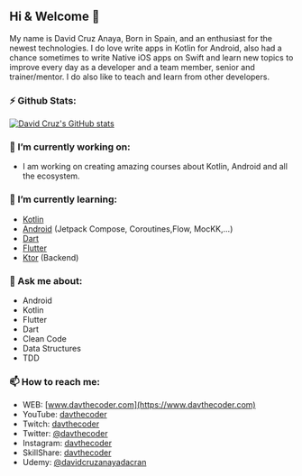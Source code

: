 ## Hi & Welcome 👋
My name is David Cruz Anaya, Born in Spain, and an enthusiast for the newest technologies.
I do love write apps in Kotlin for Android, also had a chance sometimes to write Native iOS apps on Swift and 
learn new topics to improve every day as a developer and a team member, senior and trainer/mentor.
I do also like to teach and learn from other developers.

### ⚡ Github Stats:
[![David Cruz's GitHub stats](https://github-readme-stats.vercel.app/api?username=davthecodercom&show_icons=true&theme=tokyonight)](https://github.com/davthecodercom/github-readme-stats)


### 🔭 I’m currently working on:
* I am working on creating amazing courses about Kotlin, Android and all the ecosystem.

### 🌱 I’m currently learning:
- [Kotlin](https://kotlinlang.org/)
- [Android](https://www.android.com/) (Jetpack Compose, Coroutines,Flow, MocKK,...)
- [Dart](https://dart.dev/)
- [Flutter](https://flutter.dev/)
- [Ktor](https://ktor.io/) (Backend)

### 💬 Ask me about:
- Android
- Kotlin
- Flutter
- Dart
- Clean Code
- Data Structures
- TDD

### 📫 How to reach me:
- WEB: [www.davthecoder.com](https://www.davthecoder.com)
- YouTube: [davthecoder](https://www.youtube.com/@davthecoder)
- Twitch: [davthecoder](https://www.twitch.tv/davthecoder)
- Twitter: [@davthecoder](https://www.twitter.com/davthecoder)
- Instagram: [davthecoder](https://www.instagram.com/davthecoder)
- SkillShare: [davthecoder](https://www.skillshare.com/user/davthecoder)
- Udemy: [@davidcruzanayadacran](https://www.udemy.com/user/davidcruzanayadacran/)

<!--
**DavidCruzUK/DavidCruzUK** is a ✨ _special_ ✨ repository because its `README.md` (this file) appears on your GitHub profile.

Here are some ideas to get you started:

- 🔭 I’m currently working on ...
- 🌱 I’m currently learning ...
- 👯 I’m looking to collaborate on ...
- 🤔 I’m looking for help with ...
- 💬 Ask me about ...
- 📫 How to reach me: ...
- 😄 Pronouns: ...
- ⚡ Fun fact: ...
-->
